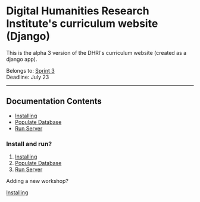 # Digital Humanities Research Institute's curriculum website (Django)

This is the alpha 3 version of the DHRI's curriculum website (created as a django app).

Belongs to: [Sprint 3](https://www.github.com/DHRI-Curriculum/django-app/milestone/3)  
Deadline: July 23

---

## Documentation Contents

- [Installing](blob/alpha-3/_docs/install.md)
- [Populate Database](#2-populate-database)
- [Run Server](#3-run-server)

### Install and run?

1. [Installing](#1-installing)
2. [Populate Database](#2-populate-database)
3. [Run Server](#3-run-server)

Adding a new workshop?

[Installing](#1-installing)